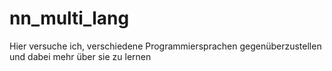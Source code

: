 # nn_multi_lang
Hier versuche ich, verschiedene Programmiersprachen gegenüberzustellen und dabei mehr über sie zu lernen
